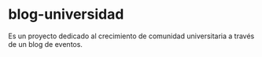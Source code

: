 # blog-universidad
Es un proyecto dedicado al crecimiento de comunidad universitaria a través de un blog de eventos.
